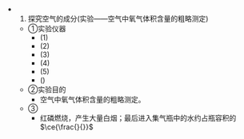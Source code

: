-
  1. 探究空气的成分(实验——空气中氧气体积含量的粗略测定)
	- ①实验仪器
		- (1)
		- (2)
		- (3)
		- (4)
		- (5)
		- ()
	- ②实验目的
		- 空气中氧气体积含量的粗略测定。
	- ③
		- 红磷燃烧，产生大量白烟；最后进入集气瓶中的水约占瓶容积的$\ce{\frac{}{}}$